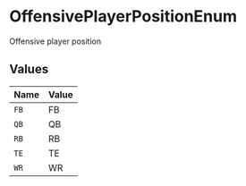 # OffensivePlayerPositionEnum

Offensive player position


## Values

| Name  | Value |
| ----- | ----- |
| `FB`  | FB    |
| `QB`  | QB    |
| `RB`  | RB    |
| `TE`  | TE    |
| `WR`  | WR    |